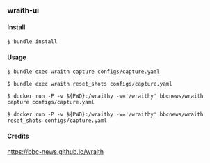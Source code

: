 ### wraith-ui

#### Install

`$ bundle install`

#### Usage

`$ bundle exec wraith capture configs/capture.yaml`

`$ bundle exec wraith reset_shots configs/capture.yaml`

`$ docker run -P -v ${PWD}:/wraithy -w='/wraithy' bbcnews/wraith capture configs/capture.yaml`

`$ docker run -P -v ${PWD}:/wraithy -w='/wraithy' bbcnews/wraith reset_shots configs/capture.yaml`

#### Credits

https://bbc-news.github.io/wraith
